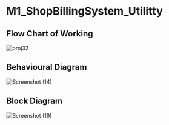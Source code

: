 # M1_ShopBillingSystem_Utilitty

## Flow Chart of Working


![proj32](https://user-images.githubusercontent.com/98815258/155346478-0f333ed3-c754-45f2-9825-66b31c44022a.JPG)

## Behavioural Diagram

![Screenshot (14)](https://user-images.githubusercontent.com/98815258/155348939-d81cf3c7-7db9-43a8-9356-76afdba49683.png)

## Block Diagram

![Screenshot (19)](https://user-images.githubusercontent.com/98815258/156643427-8ad197cc-fa58-491e-a5ec-28aa6bb1ca10.png)
